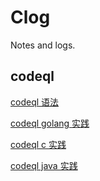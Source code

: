 # Clog
Notes and logs.

## codeql
[codeql 语法](https://github.com/muzai/Clog/tree/master/codeql/codeql-grammar)

[codeql golang 实践](https://github.com/muzai/Clog/tree/master/codeql/codeql-golang)

[codeql c 实践](https://github.com/muzai/Clog/tree/master/codeql/codeql-c)

[codeql java 实践](https://github.com/muzai/Clog/tree/master/codeql/codeql-java)